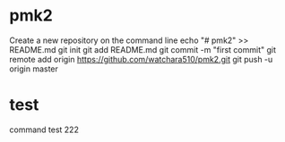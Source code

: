 # pmk2

Create a new repository on the command line
echo "# pmk2" >> README.md
git init
git add README.md
git commit -m "first commit"
git remote add origin https://github.com/watchara510/pmk2.git
git push -u origin master

# test
command
test 222

